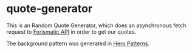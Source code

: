 # quote-generator

This is an Random Quote Generator, which does an asynchronous fetch request to [Forismatic API] in order to get our quotes.

The background pattern was generated in [Hero Patterns].

[Forismatic API]: https://forismatic.com/en/api/
[Hero Patterns]: https://www.heropatterns.com/

